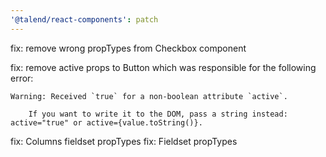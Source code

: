 ```yaml
---
'@talend/react-components': patch
---
```


fix: remove wrong propTypes from Checkbox component

fix: remove active props to Button which was responsible for the following error:

```
Warning: Received `true` for a non-boolean attribute `active`.
    
    If you want to write it to the DOM, pass a string instead: active="true" or active={value.toString()}.
```

fix: Columns fieldset propTypes
fix: Fieldset propTypes